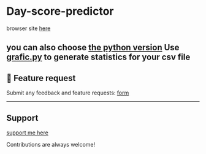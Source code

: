 # Day-score-predictor

browser site [here](https://heegarthur.github.io/Day-score-predictor/)

you can also choose [the python version](https://github.com/heegarthur/Day-score-predictor/blob/main/main_neural.py/)
Use [grafic.py](https://github.com/heegarthur/Day-score-predictor/blob/main/grafic.py) to generate statistics for your csv file
---

## 💬 Feature request
Submit any feedback and feature requests: 
[form](https://docs.google.com/forms/d/e/1FAIpQLSeEaSqr6L2pTQDarLO__wZtefVuemrhMb8RDdX6vQSWNEjZzQ/viewform?usp=header/)

---

## Support

[support me here](https://buymeacoffee.com/ivocreator)

Contributions are always welcome!
